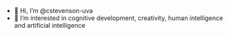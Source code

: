 - 👋 Hi, I’m @cstevenson-uva 
- 👀 I’m interested in cognitive development, creativity, human intelligence and artificial intelligence
<!---
- 🌱 I’m currently learning ...
- 💞️ I’m looking to collaborate on ...
- 📫 How to reach me ...
--->

<!---
cstevenson-uva/cstevenson-uva is a ✨ special ✨ repository because its `README.md` (this file) appears on your GitHub profile.
You can click the Preview link to take a look at your changes.
--->
